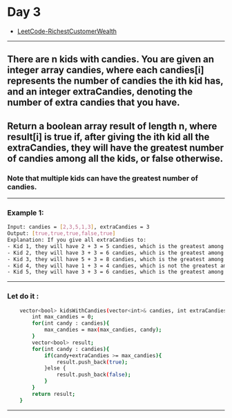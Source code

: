 # Day 3

- [LeetCode-RichestCustomerWealth](https://leetcode.com/problems/kids-with-the-greatest-number-of-candies/solutions/)
---

## There are n kids with candies. You are given an integer array candies, where each candies[i] represents the number of candies the ith kid has, and an integer extraCandies, denoting the number of extra candies that you have.

## Return a boolean array result of length n, where result[i] is true if, after giving the ith kid all the extraCandies, they will have the greatest number of candies among all the kids, or false otherwise.

### Note that multiple kids can have the greatest number of candies.
---
### Example 1:

```sh
Input: candies = [2,3,5,1,3], extraCandies = 3
Output: [true,true,true,false,true] 
Explanation: If you give all extraCandies to:
- Kid 1, they will have 2 + 3 = 5 candies, which is the greatest among the kids.
- Kid 2, they will have 3 + 3 = 6 candies, which is the greatest among the kids.
- Kid 3, they will have 5 + 3 = 8 candies, which is the greatest among the kids.
- Kid 4, they will have 1 + 3 = 4 candies, which is not the greatest among the kids.
- Kid 5, they will have 3 + 3 = 6 candies, which is the greatest among the kids.
```

---

### Let do it :

```sh
    vector<bool> kidsWithCandies(vector<int>& candies, int extraCandies) {
        int max_candies = 0;
        for(int candy : candies){
            max_candies = max(max_candies, candy);
        }
        vector<bool> result;
        for(int candy : candies){
            if(candy+extraCandies >= max_candies){
                result.push_back(true);
            }else {
                result.push_back(false);
            }
        }
        return result;
    }
```

---
